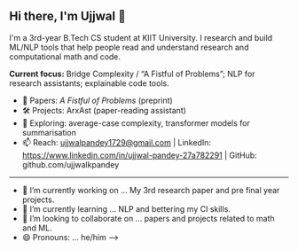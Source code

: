 ## Hi there, I'm Ujjwal 👋

I'm a 3rd-year B.Tech CS student at KIIT University. I research and build ML/NLP tools that help people read and understand research and computational math and code.

**Current focus:** Bridge Complexity / “A Fistful of Problems”; NLP for research assistants; explainable code tools.

- 📄 Papers: *A Fistful of Problems* (preprint)
- 🛠️ Projects: ArxAst (paper-reading assistant)
- 🔭 Exploring: average-case complexity, transformer models for summarisation
- 📫 Reach: ujjwalpandey1729@gmail.com | LinkedIn: https://www.linkedin.com/in/ujjwal-pandey-27a782291 | GitHub: github.com/ujjwalkpandey

---

- 🔭 I’m currently working on ... My 3rd research paper and pre final year projects.
- 🌱 I’m currently learning ... NLP and bettering my CI skills.
- 👯 I’m looking to collaborate on ... papers and projects related to math and ML.
- 😄 Pronouns: ... he/him
-->

